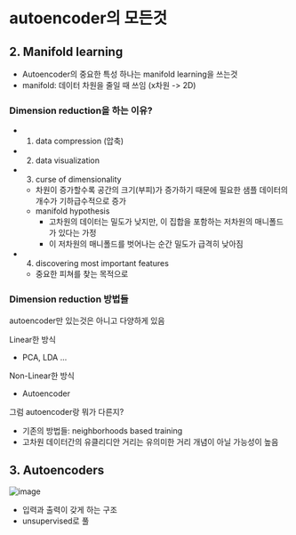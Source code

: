 # autoencoder의 모든것

## 2. Manifold learning

- Autoencoder의 중요한 특성 하나는 manifold learning을 쓰는것
- manifold: 데이터 차원을 줄일 때 쓰임 (x차원 -> 2D)

### Dimension reduction을 하는 이유?
  - 1. data compression (압축)
  - 2. data visualization
  - 3. curse of dimensionality
    - 차원이 증가할수록 공간의 크기(부피)가 증가하기 때문에 필요한 샘플 데이터의 개수가 기하급수적으로 증가
    - manifold hypothesis
      - 고차원의 데이터는 밀도가 낮지만, 이 집합을 포함하는 저차원의 매니폴드가 있다는 가정
      - 이 저차원의 매니폴드를 벗어나는 순간 밀도가 급격히 낮아짐
  - 4. discovering most important features
    - 중요한 피쳐를 찾는 목적으로

### Dimension reduction 방법들

autoencoder만 있는것은 아니고 다양하게 있음

Linear한 방식
- PCA, LDA ...

Non-Linear한 방식
- Autoencoder

그럼 autoencoder랑 뭐가 다른지?
- 기존의 방법들: neighborhoods based training
- 고차원 데이터간의 유클리디안 거리는 유의미한 거리 개념이 아닐 가능성이 높음


## 3. Autoencoders

![image](https://user-images.githubusercontent.com/23415251/156154895-48574d4a-204b-4b24-8337-1a0ee77247e5.png)

- 입력과 출력이 갖게 하는 구조
- unsupervised로 풀
